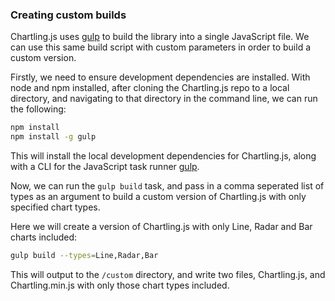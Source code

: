 
### Creating custom builds

Chartling.js uses <a href="http://gulpjs.com/" target="_blank">gulp</a> to build the library into a single JavaScript file. We can use this same build script with custom parameters in order to build a custom version.

Firstly, we need to ensure development dependencies are installed. With node and npm installed, after cloning the Chartling.js repo to a local directory, and navigating to that directory in the command line, we can run the following:

```bash
npm install
npm install -g gulp
```

This will install the local development dependencies for Chartling.js, along with a CLI for the JavaScript task runner <a href="http://gulpjs.com/" target="_blank">gulp</a>.

Now, we can run the `gulp build` task, and pass in a comma seperated list of types as an argument to build a custom version of Chartling.js with only specified chart types.

Here we will create a version of Chartling.js with only Line, Radar and Bar charts included:

```bash
gulp build --types=Line,Radar,Bar
```

This will output to the `/custom` directory, and write two files, Chartling.js, and Chartling.min.js with only those chart types included.